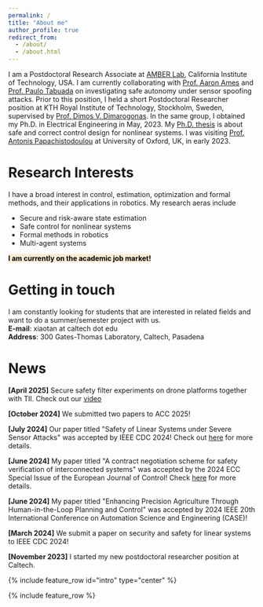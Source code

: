 ```yaml
---
permalink: /
title: "About me"
author_profile: true
redirect_from: 
  - /about/
  - /about.html
---
```


I am a Postdoctoral Research Associate at [AMBER Lab](http://www.bipedalrobotics.com/), California Institute of Technology, USA.  I am currently collaborating with [Prof. Aaron Ames](http://ames.caltech.edu/) and [Prof. Paulo Tabuada](https://www.seas.ucla.edu/~tabuada/) on investigating safe autonomy under sensor spoofing attacks. Prior to this position, I held a short Postdoctoral Researcher position at KTH Royal Institute of Technology, Stockholm, Sweden, supervised by [Prof. Dimos V. Dimarogonas](https://people.kth.se/~dimos/). In the same group, I obtained my Ph.D. in Electrical Engineering in May, 2023. My [Ph.D. thesis](https://kth.diva-portal.org/smash/record.jsf?pid=diva2%3A1750193&dswid=9743) is about safe and correct control design for nonlinear systems. I was visiting [Prof. Antonis Papachistodoulou](https://eng.ox.ac.uk/people/antonis-papachristodoulou/) at University of Oxford, UK, in early 2023.

Research Interests
======
I have a broad interest in control, estimation, optimization and formal methods, and their applications in robotics. My research aeras include
- Secure and risk-aware state estimation
- Safe control for nonlinear systems
- Formal methods in robotics
- Multi-agent systems

<span style="font-weight: bold; background-color: #FDEBD0; color: black">I am currently on the academic job market!</span>

Getting in touch
======
I am constantly looking for students that are interested in related fields and want to do a summer/semester project with us.\
**E-mail**: xiaotan at caltech dot edu\
**Address**: 300 Gates-Thomas Laboratory, Caltech, Pasadena

News
======
**[April 2025]** Secure safety filter experiments on drone platforms together with TII. Check out our [video](https://youtu.be/WdKCa3viRxg)

**[October 2024]** We submitted two papers to ACC 2025!

**[July 2024]** Our paper titled "Safety of Linear Systems under Severe Sensor Attacks" was accepted by IEEE CDC 2024! Check out [here](https://arxiv.org/abs/2409.08413) for more details.

**[June 2024]** My paper titled "A contract negotiation scheme for safety verification of interconnected systems" was accepted by the 2024 ECC Special Issue of the European Journal of Control! Check [here](https://arxiv.org/abs/2311.03164) for more details.

**[June 2024]** My paper titled "Enhancing Precision Agriculture Through Human-in-the-Loop Planning and Control" was accepted by 2024 IEEE 20th International Conference on Automation Science and Engineering (CASE)!

**[March 2024]** We submit a paper on security and safety for linear systems to IEEE CDC 2024!

**[November 2023]** I started my new postdoctoral researcher position at Caltech.


<!-- <script type='text/javascript' id='clustrmaps' src='//cdn.clustrmaps.com/map_v2.js?cl=ffffff&w=a&t=n&d=VkidZPvbt2CzDokMJQfguPWcgzf0UaTZ2u2Q1rEvK1Y'></script> -->
<!-- <div style="margin-top: 200px;">
<script type='text/javascript' id='clustrmaps' src='//cdn.clustrmaps.com/map_v2.js?cl=ffffff&w=300&h=190&t=n&d=VkidZPvbt2CzDokMJQfguPWcgzf0UaTZ2u2Q1rEvK1Y'></script>
</div> -->

{% include feature_row id="intro" type="center" %}

{% include feature_row %}

